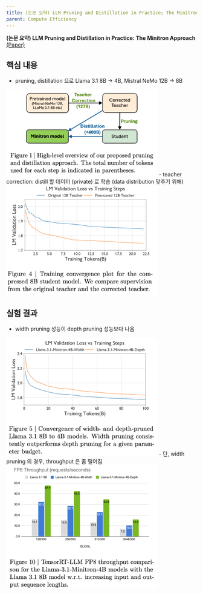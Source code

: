 ```yaml
---
title: (논문 요약) LLM Pruning and Distillation in Practice; The Minitron Approach
parent: Compute Efficiency
---
```


**(논문 요약) LLM Pruning and Distillation in Practice: The Minitron Approach** [(Paper)](https://arxiv.org/pdf/2408.11796)

## 핵심 내용
- pruning, distillation 으로 Llama 3.1 8B -> 4B, Mistral NeMo 12B -> 8B  
<img src="/data/papers/llmpractice/concept.png" width="400" />
- teacher correction: distill 할 데이터 (private) 로 학습 (data distribution 맞추기 위해)   
<img src="/data/papers/llmpractice/teachercorrection.png" width="400" />


## 실험 결과
- width pruning 성능이 depth pruning 성능보다 나음  
<img src="/data/papers/llmpractice/widthdepth.png" width="400" />
- 단, width pruning 의 경우, throughput 은 좀 떨어짐  
<img src="/data/papers/llmpractice/widthdepththroughput.png" width="400" />
